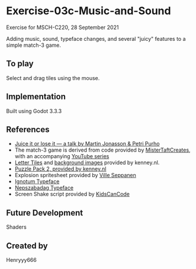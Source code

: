 # Exercise-03c-Music-and-Sound

Exercise for MSCH-C220, 28 September 2021

Adding music, sound, typeface changes, and several "juicy" features to a simple match-3 game.

## To play

Select and drag tiles using the mouse.

## Implementation

Built using Godot 3.3.3

## References

- [Juice it or lose it — a talk by Martin Jonasson & Petri Purho](https://www.youtube.com/watch?v=Fy0aCDmgnxg)
- The match-3 game is derived from code provided by [MisterTaftCreates](https://github.com/mistertaftcreates/Godot_match_3), with an accompanying [YouTube series](https://www.youtube.com/playlist?list=PL4vbr3u7UKWqwQlvwvgNcgDL1p_3hcNn2)
- [Letter Tiles](https://kenney.nl/assets/letter-tiles) and [background images](https://www.kenney.nl/assets/background-elements-redux) provided by kenney.nl.
- [Puzzle Pack 2, provided by kenney.nl](https://kenney.nl/assets/puzzle-pack-2)
- Explosion spritesheet provided by [Ville Seppanen](https://opengameart.org/content/explosion-animated)
- [Ignotum Typeface](https://fontesk.com/ignotum-font/)
- [Nepszabadag Typeface](https://fontesk.com/nepszabadsag-font/)
- Screen Shake script provided by [KidsCanCode](https://kidscancode.org/godot_recipes/2d/screen_shake/)

## Future Development

Shaders

## Created by

Henryyy666

